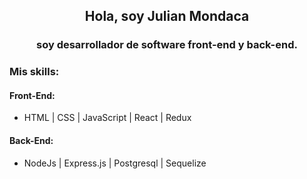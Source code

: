 <h2 align='center'>Hola, soy Julian Mondaca</h2>
<h3 align='center'>soy desarrollador de software front-end y back-end.</h3>

<h3>Mis skills:</h3>
<h4>Front-End:</h4>

- HTML | CSS | JavaScript | React | Redux
<h4>Back-End:</h4>

- NodeJs | Express.js | Postgresql | Sequelize


<!--
**julianmondaca/julianmondaca** is a ✨ _special_ ✨ repository because its `README.md` (this file) appears on your GitHub profile.

Here are some ideas to get you started:

- 🔭 I’m currently working on ...
- 🌱 I’m currently learning ...
- 👯 I’m looking to collaborate on ...
- 🤔 I’m looking for help with ...
- 💬 Ask me about ...
- 📫 How to reach me: ...
- 😄 Pronouns: ...
- ⚡ Fun fact: ...
-->
